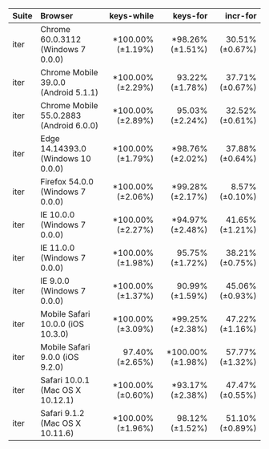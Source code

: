 | Suite | Browser                                 |        keys-while |          keys-for |        incr-for |
| :---- | :-------------------------------------- | ----------------: | ----------------: | --------------: |
| iter  | Chrome 60.0.3112 (Windows 7 0.0.0)      | *100.00% (±1.19%) |  *98.26% (±1.51%) | 30.51% (±0.67%) |
| iter  | Chrome Mobile 39.0.0 (Android 5.1.1)    | *100.00% (±2.29%) |   93.22% (±1.78%) | 37.71% (±0.67%) |
| iter  | Chrome Mobile 55.0.2883 (Android 6.0.0) | *100.00% (±2.89%) |   95.03% (±2.24%) | 32.52% (±0.61%) |
| iter  | Edge 14.14393.0 (Windows 10 0.0.0)      | *100.00% (±1.79%) |  *98.76% (±2.02%) | 37.88% (±0.64%) |
| iter  | Firefox 54.0.0 (Windows 7 0.0.0)        | *100.00% (±2.06%) |  *99.28% (±2.17%) |  8.57% (±0.10%) |
| iter  | IE 10.0.0 (Windows 7 0.0.0)             | *100.00% (±2.27%) |  *94.97% (±2.48%) | 41.65% (±1.21%) |
| iter  | IE 11.0.0 (Windows 7 0.0.0)             | *100.00% (±1.98%) |   95.75% (±1.72%) | 38.21% (±0.75%) |
| iter  | IE 9.0.0 (Windows 7 0.0.0)              | *100.00% (±1.37%) |   90.99% (±1.59%) | 45.06% (±0.93%) |
| iter  | Mobile Safari 10.0.0 (iOS 10.3.0)       | *100.00% (±3.09%) |  *99.25% (±2.38%) | 47.22% (±1.16%) |
| iter  | Mobile Safari 9.0.0 (iOS 9.2.0)         |   97.40% (±2.65%) | *100.00% (±1.98%) | 57.77% (±1.32%) |
| iter  | Safari 10.0.1 (Mac OS X 10.12.1)        | *100.00% (±0.60%) |  *93.17% (±2.38%) | 47.47% (±0.55%) |
| iter  | Safari 9.1.2 (Mac OS X 10.11.6)         | *100.00% (±1.96%) |   98.12% (±1.52%) | 51.10% (±0.89%) |
